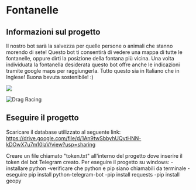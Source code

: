 # Fontanelle
## Informazioni sul progetto
Il nostro bot sarà la salvezza per quelle persone o animali che stanno morendo di sete! 
Questo bot ti consentirà di vedere una mappa di tutte le fontanelle, oppure dirti la posizione della fontana più vicina.
Una volta individuata la fontanella desiderata questo bot offre anche le indicazioni tramite google maps per raggiungerla.
Tutto questo sia in Italiano che in Inglese!
Buona bevuta sostenibile! :)

<img src= "https://drive.google.com/thumbnail?id=1S5GvxEzfAyp8vPuMO_h5sTEJO1s6nVyn">

![Drag Racing](https://drive.google.com/thumbnail?id=1S5GvxEzfAyp8vPuMO_h5sTEJO1s6nVyn)

## Eseguire il progetto
Scaricare il database utilizzato al seguente link:
https://drive.google.com/file/d/1An9twSbbyhUQytHNN-kDOwX7u7m10laV/view?usp=sharing

Creare un file chiamato "token.txt" all'interno del progetto dove inserire il token del bot Telegram creato.
Per eseguire il progetto su windows:
-installare python
-verificare che python e pip siano chiamabili da terminale
-eseguire pip install python-telegram-bot
-pip install requests
-pip install geopy
